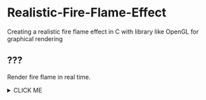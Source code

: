 # Realistic-Fire-Flame-Effect
Creating a realistic fire flame effect in C with library like OpenGL for graphical rendering

## ???
Render fire flame in real time.

<details>
<summary>CLICK ME</summary>
<p>not yet ready</p>
</details>

